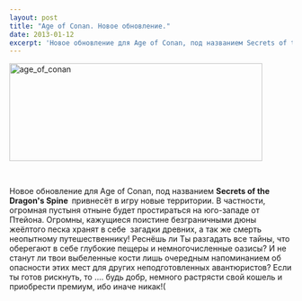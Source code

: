 ```yaml
---
layout: post
title: "Age of Conan. Новое обновление."
date: 2013-01-12
excerpt: 'Новое обновление для Age of Conan, под названием Secrets of the Dragon&#39;s Spine  привнесёт в игру новые территории. В частности, огромная пустыня отныне будет простираться на юго-западе от Птейона. Огромны, кажущиеся поистине безграничными дюны жеёлтого песка хранят в себе  загадки древних, а так же смерть неопытному путешественнику!'
---
```


<a href="http://gamersoul.ru/age-of-conan-%d0%bd%d0%be%d0%b2%d0%be%d0%b5-%d0%be%d0%b1%d0%bd%d0%be%d0%b2%d0%bb%d0%b5%d0%bd%d0%b8%d0%b5/age_of_conan/" rel="attachment wp-att-558"><img class="size-full wp-image-558 aligncenter" alt="age_of_conan" src="http://gamersoul.ru/wp-content/uploads/2013/01/age_of_conan.jpg" width="450" height="174" /></a>

&nbsp;

Новое обновление для Age of Conan, под названием <strong>Secrets of the Dragon's Spine  </strong>привнесёт в игру новые территории. В частности, огромная пустыня отныне будет простираться на юго-западе от Птейона. Огромны, кажущиеся поистине безграничными дюны жеёлтого песка хранят в себе  загадки древних, а так же смерть неопытному путешественнику! Реснёшь ли Ты разгадать все тайны, что оберегают в себе глубокие пещеры и немногочисленные оазисы? И не станут ли твои выбеленные кости лишь очередным напоминанием об опасности этих мест для других неподготовленных авантюристов? Если ты готов рискнуть, то .... будь добр, немного растрясти свой кошель и приобрести премиум, ибо иначе никак!(